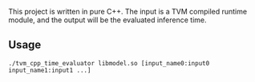 This project is written in pure C++. The input is a TVM compiled runtime module, and the output will be the evaluated inference time.

## Usage
```
./tvm_cpp_time_evaluator libmodel.so [input_name0:input0 input_name1:input1 ...]
```